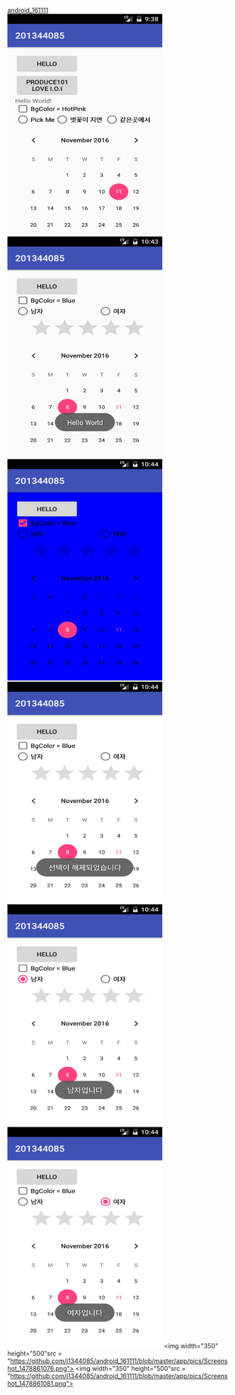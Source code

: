 <a href = "https://github.com/j1344085/android_161111">android_161111</a>
<br />
<img width="350" height="500" src = "https://github.com/j1344085/android_161111/blob/master/app/pics/Screenshot_1478857118.png">
<img width="350" height="500" src = "https://github.com/j1344085/android_161111/blob/master/app/pics/Screenshot_1478861036.png">
<img width="350" height="500" src = "https://github.com/j1344085/android_161111/blob/master/app/pics/Screenshot_1478861041.png">
<img width="350" height="500" src = "https://github.com/j1344085/android_161111/blob/master/app/pics/Screenshot_1478861052.png">
<img width="350" height="500" src = "https://github.com/j1344085/android_161111/blob/master/app/pics/Screenshot_1478861060.png">
<img width="350" height="500" src = "https://github.com/j1344085/android_161111/blob/master/app/pics/Screenshot_1478861065.png">
<img width="350" height="500"src = "https://github.com/j1344085/android_161111/blob/master/app/pics/Screenshot_1478861076.png">
<img width="350" height="500"src = "https://github.com/j1344085/android_161111/blob/master/app/pics/Screenshot_1478861081.png">
